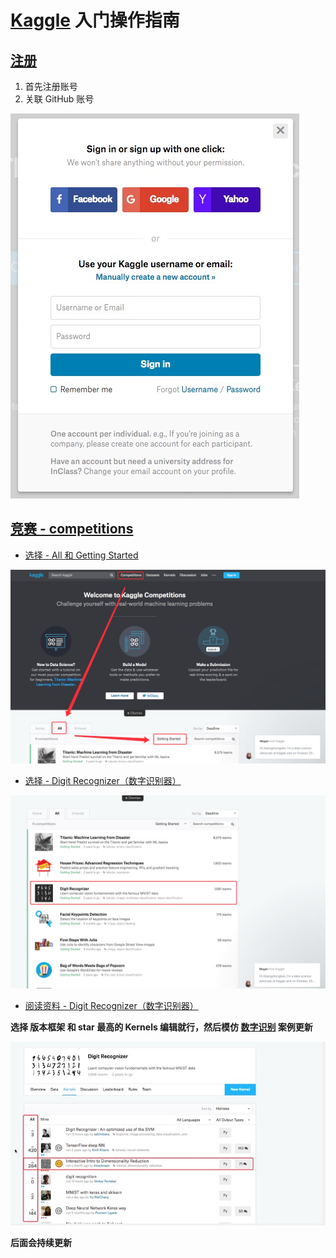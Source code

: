 # [Kaggle](https://www.kaggle.com) 入门操作指南

## [注册](https://www.kaggle.com/?login=true)

1. 首先注册账号
2. 关联 GitHub 账号

![](../static/images/doc/login.jpg)

## [竞赛 - competitions](https://www.kaggle.com/competitions)

* [选择 - All 和 Getting Started](https://www.kaggle.com/competitions?sortBy=deadline&group=all&page=1&pageSize=20&segment=gettingStarted)

![](..//static/images/doc/All-GettingStarted.jpg)

* [选择 - Digit Recognizer（数字识别器）](https://www.kaggle.com/c/digit-recognizer)

![](../static/images/doc/choose-digit-recognizer.jpg)

* [阅读资料 - Digit Recognizer（数字识别器）](https://www.kaggle.com/c/digit-recognizer)

**选择 版本框架 和 star 最高的 Kernels 编辑就行，然后模仿 [**数字识别**](../competitions/GettingStarted/DigitRecognizer.md) 案例更新**

![](/static/images/doc/read-digit-recognizer.jpg)

**后面会持续更新**
